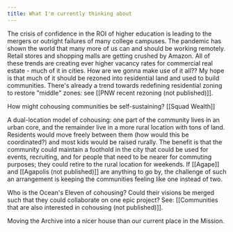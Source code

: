```yaml
---
title: What I'm currently thinking about
---
```


The crisis of confidence in the ROI of higher education is leading to the mergers or outright failures of many college campuses. The pandemic has shown the world that many more of us can and should be working remotely. Retail stores and shopping malls are getting crushed by Amazon. All of these trends are creating ever higher vacancy rates for commercial real estate - much of it in cities. How are we gonna make use of it all?? My hope is that much of it should be rezoned into residential land and used to build communities. There's already a trend towards redefining residential zoning to restore "middle" zones: see [[PNW recent rezoning (not published)]].

How might cohousing communities be self-sustaining? [[Squad Wealth]]

A dual-location model of cohousing: one part of the community lives in an urban core, and the remainder live in a more rural location with tons of land. Residents would move freely between them (how would this be coordinated?) and most kids would be raised rurally. The benefit is that the community could maintain a foothold in the city that could be used for events, recruiting, and for people that need to be nearer for commuting purposes; they could retire to the rural location for weekends. If [[Agape]] and [[Agapolis (not published)]] are anything to go by, the challenge of such an arrangement is keeping the communities feeling like one instead of two.

Who is the Ocean's Eleven of cohousing? Could their visions be merged such that they could collaborate on one epic project? See: [[Communities that are also interested in cohousing (not published)]].

Moving the Archive into a nicer house than our current place in the Mission.
